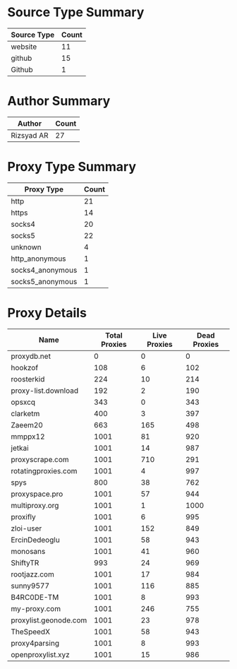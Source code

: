# Source Type Summary

| Source Type | Count |
|-------------|-------|
| website | 11 |
| github | 15 |
| Github | 1 |


# Author Summary

| Author | Count |
|--------|-------|
| Rizsyad AR | 27 |


# Proxy Type Summary

| Proxy Type | Count |
|------------|-------|
| http | 21 |
| https | 14 |
| socks4 | 20 |
| socks5 | 22 |
| unknown | 4 |
| http_anonymous | 1 |
| socks4_anonymous | 1 |
| socks5_anonymous | 1 |


# Proxy Details

| Name | Total Proxies | Live Proxies | Dead Proxies |
|------|---------------|--------------|---------------|
| proxydb.net | 0 | 0 | 0 |
| hookzof | 108 | 6 | 102 |
| roosterkid | 224 | 10 | 214 |
| proxy-list.download | 192 | 2 | 190 |
| opsxcq | 343 | 0 | 343 |
| clarketm | 400 | 3 | 397 |
| Zaeem20 | 663 | 165 | 498 |
| mmppx12 | 1001 | 81 | 920 |
| jetkai | 1001 | 14 | 987 |
| proxyscrape.com | 1001 | 710 | 291 |
| rotatingproxies.com | 1001 | 4 | 997 |
| spys | 800 | 38 | 762 |
| proxyspace.pro | 1001 | 57 | 944 |
| multiproxy.org | 1001 | 1 | 1000 |
| proxifly | 1001 | 6 | 995 |
| zloi-user | 1001 | 152 | 849 |
| ErcinDedeoglu | 1001 | 58 | 943 |
| monosans | 1001 | 41 | 960 |
| ShiftyTR | 993 | 24 | 969 |
| rootjazz.com | 1001 | 17 | 984 |
| sunny9577 | 1001 | 116 | 885 |
| B4RC0DE-TM | 1001 | 8 | 993 |
| my-proxy.com | 1001 | 246 | 755 |
| proxylist.geonode.com | 1001 | 23 | 978 |
| TheSpeedX | 1001 | 58 | 943 |
| proxy4parsing | 1001 | 8 | 993 |
| openproxylist.xyz | 1001 | 15 | 986 |
